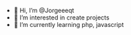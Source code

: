 - 👋 Hi, I’m @Jorgeeeqt
- 👀 I’m interested in create projects
- 🌱 I’m currently learning php, javascript

<!---
Jorgeeeqt/Jorgeeeqt is a ✨ special ✨ repository because its `README.md` (this file) appears on your GitHub profile.
You can click the Preview link to take a look at your changes.
--->
